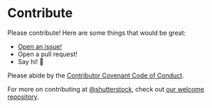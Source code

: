 # Contribute

Please contribute! Here are some things that would be great:
- [Open an issue!](https://github.com/shutterstock/Net-Statsd-Client/issues/new)
- Open a pull request!
- Say hi! :wave:

Please abide by the [Contributor Covenant Code of Conduct](CODE_OF_CONDUCT.md).

For more on contributing at [@shutterstock](https://github.com/shutterstock), check out [our welcome repository](https://github.com/shutterstock/welcome).
